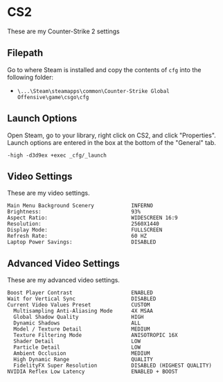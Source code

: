 # CS2
These are my Counter-Strike 2 settings

## Filepath
Go to where Steam is installed and copy the contents of `cfg` into the following folder:

- `\...\Steam\steamapps\common\Counter-Strike Global Offensive\game\csgo\cfg`

## Launch Options
Open Steam, go to your library, right click on CS2, and click "Properties". Launch options are entered in the box at the bottom of the "General" tab.

	-high -d3d9ex +exec _cfg/_launch

## Video Settings
These are my video settings.

	Main Menu Background Scenery            INFERNO
	Brightness:                             93%
	Aspect Ratio:                           WIDESCREEN 16:9
	Resolution:                             2560X1440
	Display Mode:                           FULLSCREEN
	Refresh Rate:                           60 HZ
	Laptop Power Savings:                   DISABLED

## Advanced Video Settings
These are my advanced video settings.

	Boost Player Contrast                   ENABLED
	Wait for Vertical Sync                  DISABLED
	Current Video Values Preset             CUSTOM
	  Multisampling Anti-Aliasing Mode      4X MSAA
	  Global Shadow Quality                 HIGH
	  Dynamic Shadows                       ALL
	  Model / Texture Detail                MEDIUM
	  Texture Filtering Mode                ANISOTROPIC 16X
	  Shader Detail                         LOW
	  Particle Detail                       LOW
	  Ambient Occlusion                     MEDIUM
	  High Dynamic Range                    QUALITY
	  FidelityFX Super Resolution           DISABLED (HIGHEST QUALITY)
	NVIDIA Reflex Low Latency               ENABLED + BOOST
